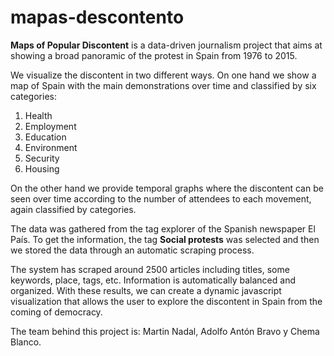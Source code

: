 # mapas-descontento
**Maps of Popular Discontent** is a data-driven journalism project that aims at showing a broad panoramic of the protest in Spain from 1976 to 2015.

We visualize the discontent in two different ways. On one hand we show a map of Spain with the main demonstrations over time and classified by six categories:

1. Health
2. Employment
3. Education
4. Environment
5. Security
6. Housing

On the other hand we provide temporal graphs where the discontent can be seen over time according to the number of attendees to each movement, again classified by categories.

The data was gathered from the tag explorer of the Spanish newspaper El País. To get the information, the tag **Social protests** was selected and then we stored the data through an automatic scraping process.

The system has scraped around 2500 articles including titles, some keywords, place, tags, etc. Information is automatically balanced and organized. With these results, we can create a dynamic javascript visualization that allows the user to explore the discontent in Spain from the coming of democracy.

The team behind this project is: Martin Nadal, Adolfo Antón Bravo y Chema Blanco.

